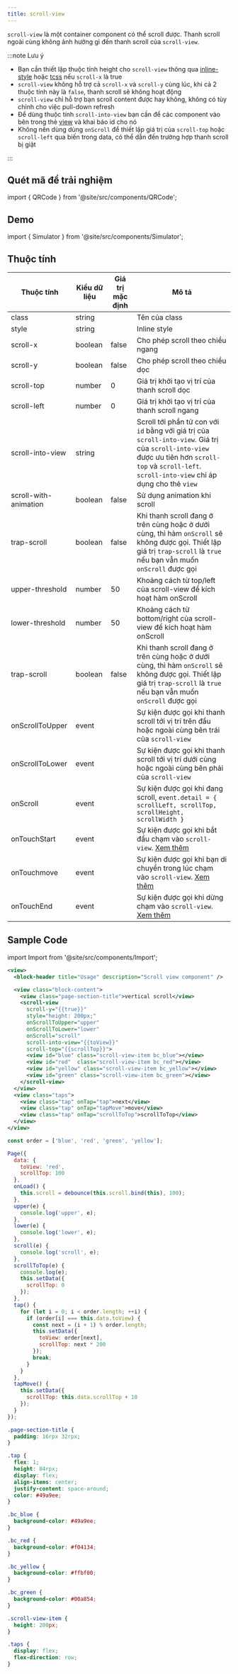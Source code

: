 ```yaml
---
title: scroll-view
---
```


`scroll-view` là một container component có thể scroll được. Thanh scroll ngoài cùng không ảnh hưởng gì đến thanh scroll của `scroll-view`.

:::note Lưu ý

- Bạn cần thiết lập thuộc tính height cho `scroll-view` thông qua [inline-style](/docs/framework/tcss/tcss-introduction#Inline-style) hoặc [tcss](/docs/framework/tcss/tcss-introduction) nếu `scroll-x` là true
- `scroll-view` không hỗ trợ cả `scroll-x` và `scroll-y` cùng lúc, khi cả 2 thuộc tính này là `false`, thanh scroll sẽ không hoạt động
- `scroll-view` chỉ hỗ trợ bạn scroll content được hay không, không có tùy chỉnh cho việc pull-down refresh
- Để dùng thuộc tính `scroll-into-view` bạn cần để các component vào bên trong thẻ [view](/docs/component/basic/view-container/view) và khai báo id cho nó
- Không nên dùng dùng `onScroll` để thiết lập giá trị của `scroll-top` hoặc `scroll-left` qua biến trong data, có thể dẫn đến trường hợp thanh scroll bị giật

:::

## Quét mã để trải nghiệm

import { QRCode } from '@site/src/components/QRCode';

<QRCode page="pages/component/basic/scroll-view/index" />

## Demo

import { Simulator } from '@site/src/components/Simulator';

<Simulator page="pages/component/basic/scroll-view/index" />

## Thuộc tính

| Thuộc tính            | Kiểu dữ liệu | Giá trị mặc định | Mô tả                                                                                                                                                                                                 |
| --------------------- | ------------ | ---------------- | ----------------------------------------------------------------------------------------------------------------------------------------------------------------------------------------------------- |
| class                 | string       |                  | Tên của class                                                                                                                                                                                         |
| style                 | string       |                  | Inline style                                                                                                                                                                                          |
| scroll-x              | boolean      | false            | Cho phép scroll theo chiều ngang                                                                                                                                                                      |
| scroll-y              | boolean      | false            | Cho phép scroll theo chiều dọc                                                                                                                                                                        |
| scroll-top            | number       | 0                | Giá trị khởi tạo vị trí của thanh scroll dọc                                                                                                                                                          |
| scroll-left           | number       | 0                | Giá trị khởi tạo vị trí của thanh scroll ngang                                                                                                                                                        |
| scroll-into-view      | string       |                  | Scroll tới phần tử con với `id` bằng với giá trị của `scroll-into-view`. Giá trị của `scroll-into-view` được ưu tiên hơn `scroll-top` và `scroll-left`. `scroll-into-view` chỉ áp dụng cho thẻ `view` |
| scroll-with-animation | boolean      | false            | Sử dụng animation khi scroll                                                                                                                                                                          |
| trap-scroll           | boolean      | false            | Khi thanh scroll đang ở trên cùng hoặc ở dưới cùng, thì hàm `onScroll` sẽ không được gọi. Thiết lập giá trị `trap-scroll` là `true` nếu bạn vẫn muốn `onScroll` được gọi                              |
| upper-threshold       | number       | 50               | Khoảng cách từ top/left của scroll-view để kích hoạt hàm onScroll                                                                                                                                     |
| lower-threshold       | number       | 50               | Khoảng cách từ bottom/right của scroll-view để kích hoạt hàm onScroll                                                                                                                                 |
| trap-scroll           | boolean      | false            | Khi thanh scroll đang ở trên cùng hoặc ở dưới cùng, thì hàm `onScroll` sẽ không được gọi. Thiết lập giá trị `trap-scroll` là `true` nếu bạn vẫn muốn `onScroll` được gọi                              |
| onScrollToUpper       | event        |                  | Sự kiện được gọi khi thanh scroll tới vị trí trên đầu hoặc ngoài cùng bên trái của `scroll-view`                                                                                                      |
| onScrollToLower       | event        |                  | Sự kiện được gọi khi thanh scroll tới vị trí dưới cùng hoặc ngoài cùng bên phải của `scroll-view`                                                                                                     |
| onScroll              | event        |                  | Sự kiện được gọi khi đang scroll, `event.detail = { scrollLeft, scrollTop, scrollHeight, scrollWidth }`                                                                                               |
| onTouchStart          | event        |                  | Sự kiện được gọi khi bắt đầu chạm vào `scroll-view`. [Xem thêm](/docs/framework/event/event-object#TouchEvent-touch-event-object)                                                                     |
| onTouchmove           | event        |                  | Sự kiện được gọi khi bạn di chuyển trong lúc chạm vào `scroll-view`. [Xem thêm](/docs/framework/event/event-object#TouchEvent-touch-event-object)                                                     |
| onTouchEnd            | event        |                  | Sự kiện được gọi khi dừng chạm vào `scroll-view`. [Xem thêm](/docs/framework/event/event-object#TouchEvent-touch-event-object)                                                                        |

## Sample Code

import Import from '@site/src/components/Import';

<Import page="pages/component/basic/scroll-view" />

```xml title=index.txml
<view>
  <block-header title="Usage" description="Scroll view component" />

  <view class="block-content">
    <view class="page-section-title">vertical scroll</view>
    <scroll-view
      scroll-y="{{true}}"
      style="height: 200px;"
      onScrollToUpper="upper"
      onScrollToLower="lower"
      onScroll="scroll"
      scroll-into-view="{{toView}}"
      scroll-top="{{scrollTop}}">
      <view id="blue" class="scroll-view-item bc_blue"></view>
      <view id="red"  class="scroll-view-item bc_red"></view>
      <view id="yellow" class="scroll-view-item bc_yellow"></view>
      <view id="green" class="scroll-view-item bc_green"></view>
    </scroll-view>
  </view>
  <view class="taps">
    <view class="tap" onTap="tap">next</view>
    <view class="tap" onTap="tapMove">move</view>
    <view class="tap" onTap="scrollToTop">scrollToTop</view>
  </view>
</view>
```

```js title=index.js
const order = ['blue', 'red', 'green', 'yellow'];

Page({
  data: {
    toView: 'red',
    scrollTop: 100
  },
  onLoad() {
    this.scroll = debounce(this.scroll.bind(this), 100);
  },
  upper(e) {
    console.log('upper', e);
  },
  lower(e) {
    console.log('lower', e);
  },
  scroll(e) {
    console.log('scroll', e);
  },
  scrollToTop(e) {
    console.log(e);
    this.setData({
      scrollTop: 0
    });
  },
  tap() {
    for (let i = 0; i < order.length; ++i) {
      if (order[i] === this.data.toView) {
        const next = (i + 1) % order.length;
        this.setData({
          toView: order[next],
          scrollTop: next * 200
        });
        break;
      }
    }
  },
  tapMove() {
    this.setData({
      scrollTop: this.data.scrollTop + 10
    });
  }
});
```

```css title=index.tcss
.page-section-title {
  padding: 16rpx 32rpx;
}

.tap {
  flex: 1;
  height: 84rpx;
  display: flex;
  align-items: center;
  justify-content: space-around;
  color: #49a9ee;
}

.bc_blue {
  background-color: #49a9ee;
}

.bc_red {
  background-color: #f04134;
}

.bc_yellow {
  background-color: #ffbf00;
}

.bc_green {
  background-color: #00a854;
}

.scroll-view-item {
  height: 200px;
}

.taps {
  display: flex;
  flex-direction: row;
}
```
